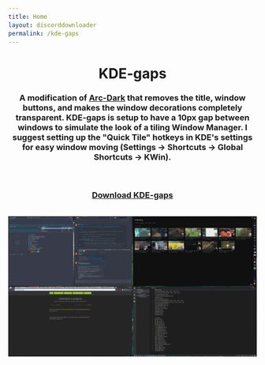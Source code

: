 ```yaml
---
title: Home
layout: discorddownloader
permalink: /kde-gaps
---
```

<center>
    <h1 align="center">KDE-gaps</h1>
    <h3 align="center">A modification of <a href="https://github.com/PapirusDevelopmentTeam/arc-kde">Arc-Dark</a> that removes the title, window buttons, and makes the window decorations completely transparent.  KDE-gaps is setup to have a 10px gap between windows to simulate the look of a tiling Window Manager.  I suggest setting up the "Quick Tile" hotkeys in KDE's settings for easy window moving (Settings -> Shortcuts -> Global Shortcuts -> KWin).</h3>
    <br>

<h3 align="center"><a href="https://store.kde.org/p/1172116/">Download KDE-gaps</a></h3>
    
<br>
    
<center><img src="https://raw.githubusercontent.com/simoniz0r/kde-gaps/master/KDE-gaps.png" alt="KDE-gaps"></center>



